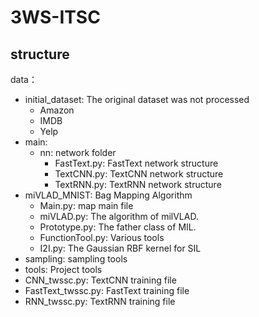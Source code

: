 # 3WS-ITSC

## structure

data：

* initial_dataset: The original dataset was not processed
  * Amazon
  * IMDB
  * Yelp
* main: 
  * nn: network folder
    * FastText.py: FastText network structure
    * TextCNN.py: TextCNN network structure
    * TextRNN.py: TextRNN network structure
* miVLAD_MNIST: Bag Mapping Algorithm
  * Main.py: map main file
  * miVLAD.py: The algorithm of milVLAD.
  * Prototype.py: The father class of MIL.
  * FunctionTool.py: Various tools
  * I2I.py: The Gaussian RBF kernel for SIL
* sampling: sampling tools
* tools: Project tools
* CNN_twssc.py: TextCNN training file
* FastText_twssc.py: FastText training file
* RNN_twssc.py: TextRNN training file

